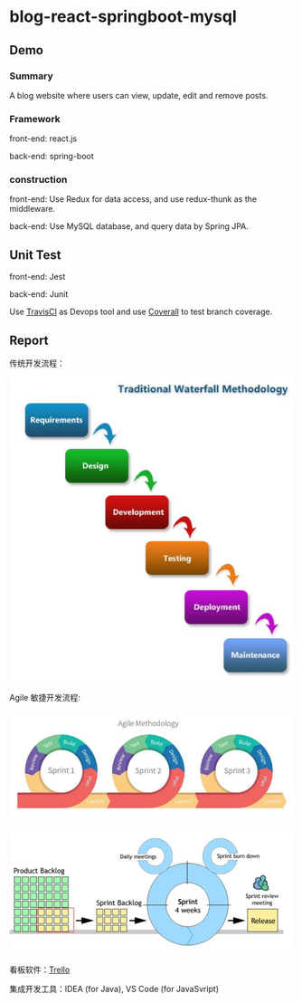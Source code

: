 # blog-react-springboot-mysql

## Demo

### Summary

A blog website where users can view, update, edit and remove posts.

### Framework

front-end: react.js

back-end: spring-boot

### construction

front-end: 
Use Redux for data access, and use redux-thunk as the middleware.

back-end:
Use MySQL database, and query data by Spring JPA.

## Unit Test

front-end: Jest

back-end: Junit

Use [TravisCI](https://travis-ci.com/OliviaWYQ/blog-react-springboot-mysql) as Devops tool and use [Coverall](https://coveralls.io/github/OliviaWYQ/blog-react-springboot-mysql) to test branch coverage.

## Report

传统开发流程：

![image](https://github.com/OliviaWYQ/blog-react-springboot-mysql/blob/master/report/waterfall.png)

Agile 敏捷开发流程: 

![image](https://github.com/OliviaWYQ/blog-react-springboot-mysql/blob/master/report/agile.png)

![image](https://github.com/OliviaWYQ/blog-react-springboot-mysql/blob/master/report/ScrumModel.jpg)

看板软件：[Trello](https://trello.com/b/QvWv9Y9a/demo)

集成开发工具：IDEA (for Java), VS Code (for JavaSvript)
